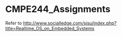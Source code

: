 # CMPE244_Assignments

Refer to http://www.socialledge.com/sjsu/index.php?title=Realtime_OS_on_Embedded_Systems
